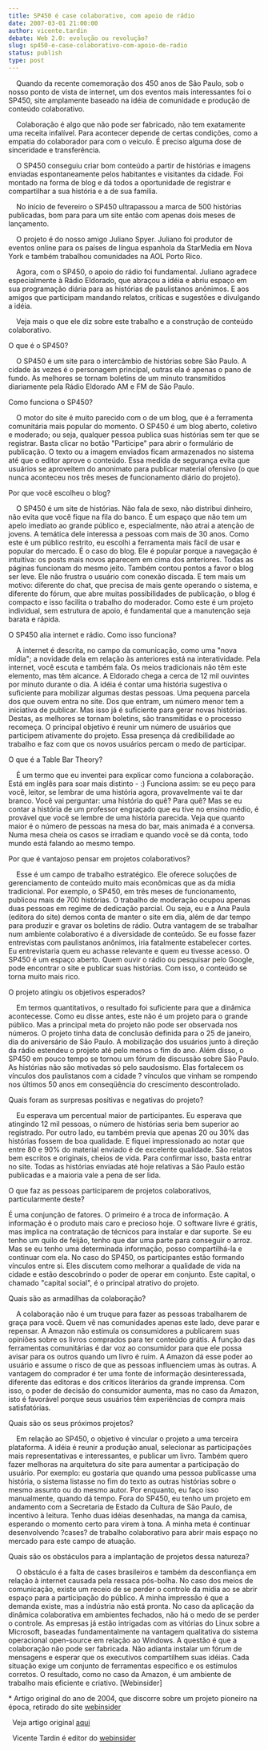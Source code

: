 ```yaml
---
title: SP450 é case colaborativo, com apoio de rádio
date: 2007-03-01 21:00:00
author: vicente.tardin
debate: Web 2.0: evolução ou revolução?
slug: sp450-e-case-colaborativo-com-apoio-de-radio
status: publish 
type: post
---
```


    Quando da recente comemoração dos 450 anos de São Paulo, sob o nosso ponto de vista de internet, um dos eventos mais interessantes foi o SP450, site amplamente baseado na idéia de comunidade e produção de conteúdo colaborativo.  
  
    Colaboração é algo que não pode ser fabricado, não tem exatamente uma receita infalível. Para acontecer depende de certas condições, como a empatia do colaborador para com o veículo. É preciso alguma dose de sinceridade e transferência.  
  
    O SP450 conseguiu criar bom conteúdo a partir de histórias e imagens enviadas espontaneamente pelos habitantes e visitantes da cidade. Foi montado na forma de blog e dá todos a oportunidade de registrar e compartilhar a sua história e a de sua família.  
  
    No início de fevereiro o SP450 ultrapassou a marca de 500 histórias publicadas, bom para para um site então com apenas dois meses de lançamento.  
  
    O projeto é do nosso amigo Juliano Spyer. Juliano foi produtor de eventos online para os países de língua espanhola da StarMedia em Nova York e também trabalhou comunidades na AOL Porto Rico.  
  
    Agora, com o SP450, o apoio do rádio foi fundamental. Juliano agradece especialmente à Rádio Eldorado, que abraçou a idéia e abriu espaço em sua programação diária para as histórias de paulistanos anônimos. E aos amigos que participam mandando relatos, críticas e sugestões e divulgando a idéia.  
  
    Veja mais o que ele diz sobre este trabalho e a construção de conteúdo colaborativo.  
  
O que é o SP450?  
  
    O SP450 é um site para o intercâmbio de histórias sobre São Paulo. A cidade às vezes é o personagem principal, outras ela é apenas o pano de fundo. As melhores se tornam boletins de um minuto transmitidos diariamente pela Rádio Eldorado AM e FM de São Paulo.  
  
Como funciona o SP450?  
  
    O motor do site é muito parecido com o de um blog, que é a ferramenta comunitária mais popular do momento. O SP450 é um blog aberto, coletivo e moderado; ou seja, qualquer pessoa publica suas histórias sem ter que se registrar. Basta clicar no botão "Participe" para abrir o formulário de publicação. O texto ou a imagem enviados ficam armazenados no sistema até que o editor aprove o conteúdo. Essa medida de segurança evita que usuários se aproveitem do anonimato para publicar material ofensivo (o que nunca aconteceu nos três meses de funcionamento diário do projeto).  
  
Por que você escolheu o blog?  
  
    O SP450 é um site de histórias. Não fala de sexo, não distribui dinheiro, não evita que você fique na fila do banco. É um espaço que não tem um apelo imediato ao grande público e, especialmente, não atrai a atenção de jovens. A temática dele interessa a pessoas com mais de 30 anos. Como este é um público restrito, eu escolhi a ferramenta mais fácil de usar e popular do mercado. É o caso do blog. Ele é popular porque a navegação é intuitiva: os posts mais novos aparecem em cima dos anteriores. Todas as páginas funcionam do mesmo jeito. Também contou pontos a favor o blog ser leve. Ele não frustra o usuário com conexão discada. E tem mais um motivo: diferente do chat, que precisa de mais gente operando o sistema, e diferente do fórum, que abre muitas possibilidades de publicação, o blog é compacto e isso facilita o trabalho do moderador. Como este é um projeto individual, sem estrutura de apoio, é fundamental que a manutenção seja barata e rápida.  
  
O SP450 alia internet e rádio. Como isso funciona?  
  
    A internet é descrita, no campo da comunicação, como uma "nova mídia"; a novidade dela em relação às anteriores está na interatividade. Pela internet, você escuta e também fala. Os meios tradicionais não têm este elemento, mas têm alcance. A Eldorado chega a cerca de 12 mil ouvintes por minuto durante o dia. A idéia é contar uma história sugestiva o suficiente para mobilizar algumas destas pessoas. Uma pequena parcela dos que ouvem entra no site. Dos que entram, um número menor tem a iniciativa de publicar. Mas isso já é suficiente para gerar novas histórias. Destas, as melhores se tornam boletins, são transmitidas e o processo recomeça. O principal objetivo é reunir um número de usuários que participem ativamente do projeto. Essa presença dá credibilidade ao trabalho e faz com que os novos usuários percam o medo de participar.  
  
O que é a Table Bar Theory?  
  
    É um termo que eu inventei para explicar como funciona a colaboração. Está em inglês para soar mais distinto - :) Funciona assim: se eu peço para você, leitor, se lembrar de uma história agora, provavelmente vai te dar branco. Você vai perguntar: uma história do quê? Para quê? Mas se eu contar a história de um professor engraçado que eu tive no ensino médio, é provável que você se lembre de uma história parecida. Veja que quanto maior é o número de pessoas na mesa do bar, mais animada é a conversa. Numa mesa cheia os casos se irradiam e quando você se dá conta, todo mundo está falando ao mesmo tempo.  
  
Por que é vantajoso pensar em projetos colaborativos?  
  
    Esse é um campo de trabalho estratégico. Ele oferece soluções de gerenciamento de conteúdo muito mais econômicas que as da mídia tradicional. Por exemplo, o SP450, em três meses de funcionamento, publicou mais de 700 histórias. O trabalho de moderação ocupou apenas duas pessoas em regime de dedicação parcial. Ou seja, eu e a Ana Paula (editora do site) demos conta de manter o site em dia, além de dar tempo para produzir e gravar os boletins de rádio. Outra vantagem de se trabalhar num ambiente colaborativo é a diversidade de conteúdo. Se eu fosse fazer entrevistas com paulistanos anônimos, iria fatalmente estabelecer cortes. Eu entrevistaria quem eu achasse relevante e quem eu tivesse acesso. O SP450 é um espaço aberto. Quem ouvir o rádio ou pesquisar pelo Google, pode encontrar o site e publicar suas histórias. Com isso, o conteúdo se torna muito mais rico.  
  
O projeto atingiu os objetivos esperados?  
  
    Em termos quantitativos, o resultado foi suficiente para que a dinâmica acontecesse. Como eu disse antes, este não é um projeto para o grande público. Mas a principal meta do projeto não pode ser observada nos números. O projeto tinha data de conclusão definida para o 25 de janeiro, dia do aniversário de São Paulo. A mobilização dos usuários junto à direção da rádio estendeu o projeto até pelo menos o fim do ano. Além disso, o SP450 em pouco tempo se tornou um fórum de discussão sobre São Paulo. As histórias não são motivadas só pelo saudosismo. Elas fortalecem os vínculos dos paulistanos com a cidade ? vínculos que vinham se rompendo nos últimos 50 anos em conseqüência do crescimento descontrolado.  
  
Quais foram as surpresas positivas e negativas do projeto?  
  
    Eu esperava um percentual maior de participantes. Eu esperava que atingindo 12 mil pessoas, o número de histórias seria bem superior ao registrado. Por outro lado, eu também previa que apenas 20 ou 30% das histórias fossem de boa qualidade. E fiquei impressionado ao notar que entre 80 e 90% do material enviado é de excelente qualidade. São relatos bem escritos e originais, cheios de vida. Para confirmar isso, basta entrar no site. Todas as histórias enviadas até hoje relativas a São Paulo estão publicadas e a maioria vale a pena de ser lida.  
  
O que faz as pessoas participarem de projetos colaborativos, particularmente deste?  
  
É uma conjunção de fatores. O primeiro é a troca de informação. A informação é o produto mais caro e precioso hoje. O software livre é grátis, mas implica na contratação de técnicos para instalar e dar suporte. Se eu tenho um quilo de feijão, tenho que dar uma parte para conseguir o arroz. Mas se eu tenho uma determinada informação, posso compartilhá-la e continuar com ela. No caso do SP450, os participantes estão formando vínculos entre si. Eles discutem como melhorar a qualidade de vida na cidade e estão descobrindo o poder de operar em conjunto. Este capital, o chamado "capital social", é o principal atrativo do projeto.  
  
Quais são as armadilhas da colaboração?  
  
    A colaboração não é um truque para fazer as pessoas trabalharem de graça para você. Quem vê nas comunidades apenas este lado, deve parar e repensar. A Amazon não estimula os consumidores a publicarem suas opiniões sobre os livros comprados para ter conteúdo grátis. A função das ferramentas comunitárias é dar voz ao consumidor para que ele possa avisar para os outros quando um livro é ruim. A Amazon dá esse poder ao usuário e assume o risco de que as pessoas influenciem umas às outras. A vantagem do comprador é ter uma fonte de informação desinteressada, diferente das editoras e dos críticos literários da grande imprensa. Com isso, o poder de decisão do consumidor aumenta, mas no caso da Amazon, isto é favorável porque seus usuários têm experiências de compra mais satisfatórias.  
  
Quais são os seus próximos projetos?  
  
    Em relação ao SP450, o objetivo é vincular o projeto a uma terceira plataforma. A idéia é reunir a produção anual, selecionar as participações mais representativas e interessantes, e publicar um livro. Também quero fazer melhoras na arquitetura do site para aumentar a participação do usuário. Por exemplo: eu gostaria que quando uma pessoa publicasse uma história, o sistema listasse no fim do texto as outras histórias sobre o mesmo assunto ou do mesmo autor. Por enquanto, eu faço isso manualmente, quando dá tempo. Fora do SP450, eu tenho um projeto em andamento com a Secretaria de Estado da Cultura de São Paulo, de incentivo à leitura. Tenho duas idéias desenhadas, na manga da camisa, esperando o momento certo para virem à tona. A minha meta é continuar desenvolvendo ?cases? de trabalho colaborativo para abrir mais espaço no mercado para este campo de atuação.  
  
Quais são os obstáculos para a implantação de projetos dessa natureza?  
  
    O obstáculo é a falta de cases brasileiros e também da desconfiança em relação à internet causada pela ressaca pós-bolha. No caso dos meios de comunicação, existe um receio de se perder o controle da mídia ao se abrir espaço para a participação do público. A minha impressão é que a demanda existe, mas a indústria não está pronta. No caso da aplicação da dinâmica colaborativa em ambientes fechados, não há o medo de se perder o controle. As empresas já estão intrigadas com as vitórias do Linux sobre a Microsoft, baseadas fundamentalmente na vantagem qualitativa do sistema operacional open-source em relação ao Windows. A questão é que a colaboração não pode ser fabricada. Não adianta instalar um fórum de mensagens e esperar que os executivos compartilhem suas idéias. Cada situação exige um conjunto de ferramentas específico e os estímulos corretos. O resultado, como no caso da Amazon, é um ambiente de trabalho mais eficiente e criativo. [Webinsider]  
  
  
\* Artigo original do ano de 2004, que discorre sobre um projeto pioneiro na época, retirado do site [webinsider](http://webinsider.uol.com.br/)  
  
  Veja artigo original [aqui](http://webinsider.uol.com.br/index.php/2004/02/29/sp450-e-case-colaborativo-com-apoio-do-radio/)  
  
  Vicente Tardin é editor do [webinsider](http://webinsider.uol.com.br/)  
  

